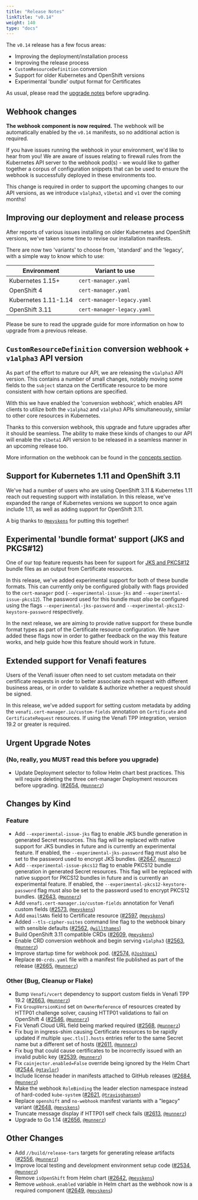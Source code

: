```yaml
---
title: "Release Notes"
linkTitle: "v0.14"
weight: 140
type: "docs"
---
```


The `v0.14` release has a few focus areas:

* Improving the deployment/installation process
* Improving the release process
* `CustomResourceDefinition` conversion
* Support for older Kubernetes and OpenShift versions
* Experimental 'bundle' output format for Certificates

As usual, please read the [upgrade notes](/docs/installation/upgrading/upgrading-0.13-0.14/) before upgrading.

## Webhook changes

**The webhook component is now required.**
The webhook will be automatically enabled by the `v0.14` manifests, so no additional action is required.

If you have issues running the webhook in your environment, we'd like to hear from you! We are aware of issues relating
to firewall rules from the Kubernetes API server to the webhook pod(s) - we would like to gather together a corpus of
configuration snippets that can be used to ensure the webhook is successfully deployed in these environments too.

This change is required in order to support the upcoming changes to our API versions, as we introduce `v1alpha3`,
`v1beta1` and `v1` over the coming months!

## Improving our deployment and release process

After reports of various issues installing on older Kubernetes and OpenShift versions, we've taken some time to revise
our installation manifests.

There are now two 'variants' to choose from, 'standard' and the 'legacy', with a simple way to know which to use:

| Environment          | Variant to use             |
| -------------------- | -------------------------- |
| Kubernetes 1.15+     | `cert-manager.yaml`        |
| OpenShift 4          | `cert-manager.yaml`        |
| Kubernetes 1.11-1.14 | `cert-manager-legacy.yaml` |
| OpenShift 3.11       | `cert-manager-legacy.yaml` |

Please be sure to read the upgrade guide for more information on how to upgrade from a previous release.

## `CustomResourceDefinition` conversion webhook + `v1alpha3` API version

As part of the effort to mature our API, we are releasing the `v1alpha3` API version. This contains a number of small
changes, notably moving some fields to the `subject` stanza on the Certificate resource to be more consistent with how
certain options are specified.

With this we have enabled the 'conversion webhook', which enables API clients to utilize both the `v1alpha2` and
`v1alpha3` APIs simultaneously, similar to other core resources in Kubernetes.

Thanks to this conversion webhook, this upgrade and future upgrades after it should be seamless. The ability to make
these kinds of changes to our API will enable the `v1beta1` API version to be released in a seamless manner in an
upcoming release too.

More information on the webhook can be found in the [concepts section](/docs/concepts/webhook/).

## Support for Kubernetes 1.11 and OpenShift 3.11

We've had a number of users who are using OpenShift 3.11 & Kubernetes 1.11 reach out requesting support with
installation. In this release, we've expanded the range of Kubernetes versions we support to once again include 1.11,
as well as adding support for OpenShift 3.11.

A big thanks to [`@meyskens`](https://github.com/meyskens) for putting this together!

## Experimental 'bundle format' support (JKS and PKCS#12)

One of our top feature requests has been for support for [JKS and PKCS#12](https://github.com/jetstack/cert-manager/issues/586)
bundle files as an output from Certificate resources.

In this release, we've added experimental support for both of these bundle formats. This can currently only be
configured globally with flags provided to the `cert-manager` pod (`--experimental-issue-jks` and
`--experimental-issue-pkcs12`). The password used for this bundle must _also_ be configured using the flags
`--experimental-jks-password` and `--experimental-pkcs12-keystore-password` respectively.

In the next release, we are aiming to provide native support for these bundle format types as part of the Certificate
resource configuration. We have added these flags now in order to gather feedback on the way this feature works, and
help guide how this feature should work in future.

## Extended support for Venafi features

Users of the Venafi issuer often need to set custom metadata on their certificate requests in order to better associate
each request with different business areas, or in order to validate & authorize whether a request should be signed.

In this release, we've added support for setting custom metadata by adding the `venafi.cert-manager.io/custom-fields`
annotation on `Certificate` and `CertificateRequest` resources. If using the Venafi TPP integration, version 19.2 or
greater is required.

## Urgent Upgrade Notes

### (No, really, you MUST read this before you upgrade)

- Update Deployment selector to follow Helm chart best practices. This will require deleting the three cert-manager Deployment resources before upgrading. ([#2654](https://github.com/jetstack/cert-manager/pull/2654), [`@munnerz`](https://github.com/munnerz))

## Changes by Kind

### Feature

- Add `--experimental-issue-jks` flag to enable JKS bundle generation in generated Secret resources. This flag will be replaced with native support for JKS bundles in future and is currently an experimental feature. If enabled, the `--experimental-jks-password` flag must also be set to the password used to encrypt JKS bundles. ([#2647](https://github.com/jetstack/cert-manager/pull/2647), [`@munnerz`](https://github.com/munnerz))
- Add `--experimental-issue-pkcs12` flag to enable PKCS12 bundle generation in generated Secret resources. This flag will be replaced with native support for PKCS12 bundles in future and is currently an experimental feature. If enabled, the `--experimental-pkcs12-keystore-password` flag must also be set to the password used to encrypt PKCS12 bundles. ([#2643](https://github.com/jetstack/cert-manager/pull/2643), [`@munnerz`](https://github.com/munnerz))
- Add `venafi.cert-manager.io/custom-fields` annotation for Venafi custom fields ([#2573](https://github.com/jetstack/cert-manager/pull/2573), [`@meyskens`](https://github.com/meyskens))
- Add `emailSANs` field to Certificate resource ([#2597](https://github.com/jetstack/cert-manager/pull/2597), [`@meyskens`](https://github.com/meyskens))
- Added `--tls-cipher-suites` command line flag to the webhook binary with sensible defaults ([#2562](https://github.com/jetstack/cert-manager/pull/2562), [`@willthames`](https://github.com/willthames))
- Build OpenShift 3.11 compatible CRDs ([#2609](https://github.com/jetstack/cert-manager/pull/2609), [`@meyskens`](https://github.com/meyskens))
- Enable CRD conversion webhook and begin serving `v1alpha3` ([#2563](https://github.com/jetstack/cert-manager/pull/2563), [`@munnerz`](https://github.com/munnerz))
- Improve startup time for webhook pod. ([#2574](https://github.com/jetstack/cert-manager/pull/2574), [`@JoshVanL`](https://github.com/JoshVanL))
- Replace `00-crds.yaml` file with a manifest file published as part of the release ([#2665](https://github.com/jetstack/cert-manager/pull/2665), [`@munnerz`](https://github.com/munnerz))

### Other (Bug, Cleanup or Flake)

- Bump `Venafi/vcert` dependency to support custom fields in Venafi TPP 19.2 ([#2663](https://github.com/jetstack/cert-manager/pull/2663), [`@munnerz`](https://github.com/munnerz))
- Fix `GroupVersionKind` set on `OwnerReference` of resources created by HTTP01 challenge solver, causing HTTP01 validations to fail on OpenShift 4 ([#2546](https://github.com/jetstack/cert-manager/pull/2546), [`@munnerz`](https://github.com/munnerz))
- Fix Venafi Cloud URL field being marked required ([#2568](https://github.com/jetstack/cert-manager/pull/2568), [`@munnerz`](https://github.com/munnerz))
- Fix bug in ingress-shim causing Certificate resources to be rapidly updated if multiple `spec.tls[].hosts` entries refer to the same Secret name but a different set of hosts ([#2611](https://github.com/jetstack/cert-manager/pull/2611), [`@munnerz`](https://github.com/munnerz))
- Fix bug that could cause certificates to be incorrectly issued with an invalid public key ([#2539](https://github.com/jetstack/cert-manager/pull/2539), [`@munnerz`](https://github.com/munnerz))
- Fix `cainjector.enabled=False` override being ignored by the Helm Chart ([#2544](https://github.com/jetstack/cert-manager/pull/2544), [`@gtaylor`](https://github.com/gtaylor))
- Include license header in manifests attached to GitHub releases ([#2684](https://github.com/jetstack/cert-manager/pull/2684), [`@munnerz`](https://github.com/munnerz))
- Make the webhook `RoleBinding` the leader election namespace instead of hard-coded `kube-system` ([#2621](https://github.com/jetstack/cert-manager/pull/2621), [`@travisghansen`](https://github.com/travisghansen))
- Replace `openshift` and `no-webhook` manifest variants with a "legacy" variant ([#2648](https://github.com/jetstack/cert-manager/pull/2648), [`@meyskens`](https://github.com/meyskens))
- Truncate message display if HTTP01 self check fails ([#2613](https://github.com/jetstack/cert-manager/pull/2613), [`@munnerz`](https://github.com/munnerz))
- Upgrade to Go 1.14 ([#2656](https://github.com/jetstack/cert-manager/pull/2656), [`@munnerz`](https://github.com/munnerz))

## Other Changes

- Add `//build/release-tars` targets for generating release artifacts ([#2556](https://github.com/jetstack/cert-manager/pull/2556), [`@munnerz`](https://github.com/munnerz))
- Improve local testing and development environment setup code ([#2534](https://github.com/jetstack/cert-manager/pull/2534), [`@munnerz`](https://github.com/munnerz))
- Remove `isOpenShift` from Helm chart ([#2642](https://github.com/jetstack/cert-manager/pull/2642), [`@meyskens`](https://github.com/meyskens))
- Remove `webhook.enabled` variable in Helm chart as the webhook now is a required component ([#2649](https://github.com/jetstack/cert-manager/pull/2649), [`@meyskens`](https://github.com/meyskens))